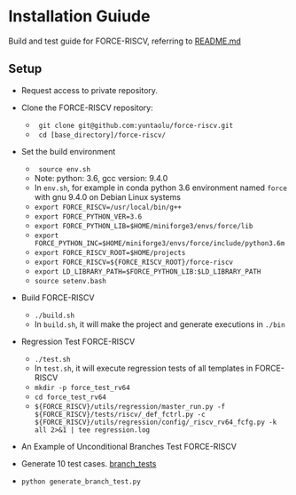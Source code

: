 # Installation Guiude
Build and test guide for FORCE-RISCV, referring to [README.md](./README.md)

## Setup
* Request access to private repository.
* Clone the FORCE-RISCV repository:
  * ` git clone git@github.com:yuntaolu/force-riscv.git`
  * ` cd [base_directory]/force-riscv/`

* Set the build  environment 
  * ` source env.sh`
  * Note: python: 3.6, gcc version: 9.4.0
  * In `env.sh`, for example in conda python 3.6 environment named `force` with gnu 9.4.0 on Debian Linux systems
  * `export FORCE_RISCV=/usr/local/bin/g++`
  * `export FORCE_PYTHON_VER=3.6`
  * `export FORCE_PYTHON_LIB=$HOME/miniforge3/envs/force/lib`
  * `export FORCE_PYTHON_INC=$HOME/miniforge3/envs/force/include/python3.6m`
  * `export FORCE_RISCV_ROOT=$HOME/projects`
  * `export FORCE_RISCV=${FORCE_RISCV_ROOT}/force-riscv`
  * `export LD_LIBRARY_PATH=$FORCE_PYTHON_LIB:$LD_LIBRARY_PATH`
  * `source setenv.bash`

* Build FORCE-RISCV
  * `./build.sh`
  * In `build.sh`, it will make the project and generate executions in `./bin`

* Regression Test FORCE-RISCV
  * `./test.sh`
  * In `test.sh`, it will execute regression tests of all templates in FORCE-RISCV
  * `mkdir -p force_test_rv64`
  * `cd force_test_rv64`
  * `${FORCE_RISCV}/utils/regression/master_run.py -f ${FORCE_RISCV}/tests/riscv/_def_fctrl.py -c ${FORCE_RISCV}/utils/regression/config/_riscv_rv64_fcfg.py -k all 2>&1 | tee regression.log`

* An Example of Unconditional Branches Test FORCE-RISCV
 * Generate 10 test cases. [branch_tests](./branch_tests)
 * `python generate_branch_test.py`
